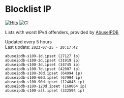 # Blocklist IP

[![Hits](https://hits.seeyoufarm.com/api/count/incr/badge.svg?url=https%3A%2F%2Fgithub.com%2Fborestad%2Fblocklist-ip%2F&count_bg=%2379C83D&title_bg=%23555555&icon=&icon_color=%23E7E7E7&title=hits&edge_flat=false)](https://hits.seeyoufarm.com)  ![CI](https://img.shields.io/github/workflow/status/borestad/blocklist-ip/CI?style=flat-square)

Lists with worst IPv4 offenders, provided by [AbuseIPDB](https://www.abuseipdb.com/)

<!-- FOOTER-PLACEHOLDER -->
Updated every 5 hours<br>
Last update: `2023-07-25 - 20:17:42`
```
abuseipdb-s100-1d.ipset (27127 ip)
abuseipdb-s100-2d.ipset (31919 ip)
abuseipdb-s100-3d.ipset (34745 ip)
abuseipdb-s100-7d.ipset (42007 ip)
abuseipdb-s100-30d.ipset (64094 ip)
abuseipdb-s100-60d.ipset (67994 ip)
abuseipdb-s100-90d.ipset (124043 ip)
abuseipdb-s100-120d.ipset (160064 ip)
abuseipdb-s100-all.ipset (332594 ip)
```
